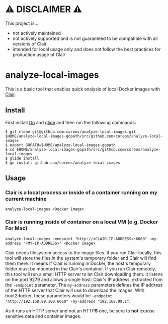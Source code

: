 # ⚠️️ DISCLAIMER ⚠️️

This project is...
* not actively maintained
* not actively supported and is not guaranteed to be compatible with all versions of Clair
* intended for local usage only and does not follow the best practices for production usage of Clair

# analyze-local-images

This is a basic tool that enables quick analysis of local Docker images with [Clair](https://github.com/coreos/clair).

## Install

First install [Go](https://golang.org/doc/install) and [glide](https://glide.sh) and then run the following commands:

    $ git clone git@github.com:coreos/analyze-local-images.git $HOME/analyze-local-images-gopath/src/github.com/coreos/analyze-local-images
    $ export GOPATH=$HOME/analyze-local-images-gopath
    $ cd $HOME/analyze-local-images-gopath/src/github.com/coreos/analyze-local-images
    $ glide install
    $ go install github.com/coreos/analyze-local-images

## Usage

### Clair is a local process or inside of a container running on my current machine

```
analyze-local-images <Docker Image>
```


### Clair is running inside of container on a local VM (e.g. Docker For Mac)

```
analyze-local-images -endpoint "http://<CLAIR-IP-ADDRESS>:6060" -my-address "<MY-IP-ADDRESS>" <Docker Image>
```

Clair needs filesystem access to the image files.
If you run Clair locally, this tool will store the files in the system's temporary folder and Clair will find them there.
It means if Clair is running in Docker, the host's temporary folder must be mounted in the Clair's container.
If you run Clair remotely, this tool will run a small HTTP server to let Clair downloading them.
It listens on the port 9279 and allows a single host: Clair's IP address, extracted from the `-endpoint` parameter.
The `my-address` parameters defines the IP address of the HTTP server that Clair will use to download the images.
With boot2docker, these parameters would be `-endpoint "http://192.168.99.100:6060" -my-address "192.168.99.1"`.

As it runs an HTTP server and not an HTTP**S** one, be sure to **not** expose sensitive data and container images.
